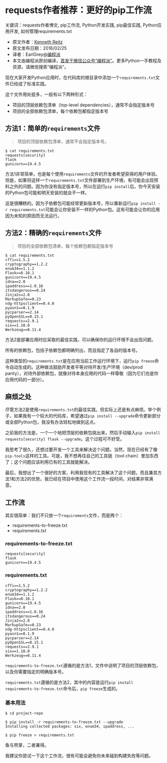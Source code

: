 # requests作者推荐：更好的pip工作流

关键词：requests作者博文, pip工作流, Python开发实践, pip最佳实践, Python应用开发, 如何管理requirements.txt

- 原文作者：[Kenneth Reitz](http://www.kennethreitz.org/essays/a-better-pip-workflow)
- 原文发布日期：2016/02/25
- 译者：EarlGrey@[编程派](http://codingpy.com)
- 本文由编程派原创编译，[首发于微信公众号“编程派”](http://mp.weixin.qq.com/s?__biz=MzAwNDc0MTUxMw==&mid=401716230&idx=1&sn=3b5c024268f18fab71c29ee4c302fc51#rd)。更多Python一手教程及资源，请微信搜索“编程派”。

现在大家开发Python应用时，在代码库的根目录中添加一个`requirements.txt`文件已经成了标准实践。

这个文件用处挺多，一般有以下两种形式：

- 项目的顶层依赖包清单（top-level dependencies），通常不会指定版本号
- 项目的全部依赖包清单，每个依赖包都指定版本号

## 方法1：简单的`requirements`文件

> 项目的顶层依赖包清单，通常不会指定版本号。

	$ cat requirements.txt
	requests[security]
	flask
	gunicorn==19.4.5

方法1非常简单，也是每个使用`requirements`文件的开发者希望获得的用户体验。但是，如果将这样一个`requirements.txt`文件部署到生产环境，有可能会出现预料之外的问题。因为你没有指定版本号，所以在运行`pip install`后，你今天安装的Python包可能和明天安装的就会不一样。

这是很糟糕的。因为子依赖包可能经常更新版本号，所以重新运行`pip install -r requirements.txt`可能会让你安装不一样的Python包。这有可能会让你的应用因为未知的原因而无法运行。

## 方法2：精确的`requirements`文件

> 项目的全部依赖包清单，每个依赖包都指定版本号

	$ cat requirements.txt
	cffi==1.5.2
	cryptography==1.2.2
	enum34==1.1.2
	Flask==0.10.1
	gunicorn==19.4.5
	idna==2.0
	ipaddress==1.0.16
	itsdangerous==0.24
	Jinja2==2.8
	MarkupSafe==0.23
	ndg-httpsclient==0.4.0
	pyasn1==0.1.9
	pycparser==2.14
	pyOpenSSL==0.15.1
	requests==2.9.1
	six==1.10.0
	Werkzeug==0.11.4

方法2是部署应用时应采取的最佳实践，可以确保你的运行环境不会出现问题。

所有的依赖包，包括子依赖包都明确列出，而且指定了各自的版本号。

这种类型的`requirements.txt`是在应用当前工作运行环境下，运行`pip freeze`命令自动生成的。这种做法鼓励开发者平等对待开发/生产环境（dev/prod parity），对待外部依赖包，就像对待本身应用的代码一样尊敬（因为它们也是你应用代码的一部分）。

## 麻烦之处

尽管方法2是使用`requirements.txt`的最佳实践，但实际上还是有点麻烦。举个例子，如果我有一个较大的代码库，希望通过`pip install --upgrade`命令更新部分或全部Python包，我没有办法轻松地做到这点。

之前我的方法是，一个一个地把顶层的依赖包挑出来，然后手动输入`pip install requests[security] flask --upgrade`。这个过程可不好受。

我思考了很久，还想过要开发一个工具来解决这个问题。当然，现在已经有了像`pip-tools`这样的工具。可是，我不想再往自己的工具链（tool chain）里加东西了；这个问题应该利用已有的工具就能解决。

最后，我想出了一个很好的方案，利用我现有的工具解决了这个问题，而且兼具方法1和方法2的优势。我已经在项目中使用这个工作流一段时间，对结果非常满意。

## 工作流

其实很简单：我们不只放一个`requirements`文件，而是两个：

- requirements-to-freeze.txt
- requirements.txt

### requirements-to-freeze.txt 

	requests[security]
	flask
	gunicorn==19.4.5

### requirements.txt

	cffi==1.5.2
	cryptography==1.2.2
	enum34==1.1.2
	Flask==0.10.1
	gunicorn==19.4.5
	idna==2.0
	ipaddress==1.0.16
	itsdangerous==0.24
	Jinja2==2.8
	MarkupSafe==0.23
	ndg-httpsclient==0.4.0
	pyasn1==0.1.9
	pycparser==2.14
	pyOpenSSL==0.15.1
	requests==2.9.1
	six==1.10.0
	Werkzeug==0.11.4

`requirements-to-freeze.txt`遵循的是方法1，文件中说明了项目的顶层依赖包，以及你需要指定的明确版本号。

`requirements.txt`遵循的是方法2，其中的内容是运行`pip install requirements-to-freeze.txt`命令后，`pip freeze`生成的。

### 基本用法

	$ cd project-repo

	$ pip install -r requirements-to-freeze.txt --upgrade
	Installing collected packages: six, enum34, ipaddress, ...

	$ pip freeze > requirements.txt

鱼与熊掌，二者兼得。

我建议你尝试一下这个工作流，很有可能会避免你未来碰到构建失败等问题。

